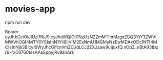 # movies-app
npm run dev

Bearer eyJhbGciOiJIUzI1NiJ9.eyJhdWQiOiI1NzUzN2ZmMTlmMzgxZGQ3YjY3ZWVlMWVhOGI4MTY0YSIsInN1YiI6IjVlM2ExNmU1MGMyNzEwMDAxODc1NTI4MCIsInNjb3BlcyI6WyJhcGlfcmVhZCJdLCJ2ZXJzaw9uIjoxfQ.nOpZ_nBtA93tbzr6-rxD0760tssAAaSppyjRv9anArs